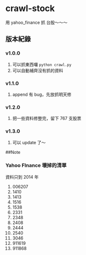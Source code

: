 # crawl-stock

<p>用 yahoo_finance 抓 台股～～～</p>

## 版本紀錄

### v1.0.0

1. 可以抓東西囉 `python crawl.py`
2. 可以自動補齊沒有抓的資料

### v1.1.0

1. append 有 bug，先放抓明天修

### v1.2.0

1. 把一些資料修整完，留下 767 支股票

### v1.3.0

1. 可以 update 了～

##Note

### Yahoo FInance 壞掉的清單

<p>資料只到 2014 年 </p>

1. 006207
2. 1410
3. 1413
4. 1516
5. 1538
6. 2331
7. 2348
8. 2408
9. 2444
10. 2540
11. 3046
12. 911619
13. 911868